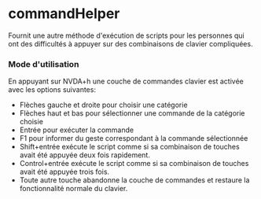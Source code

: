 # commandHelper

Fournit une autre méthode d'exécution de scripts pour les personnes qui ont des difficultés à appuyer sur des combinaisons de clavier compliquées.

### Mode d'utilisation

En appuyant sur NVDA+h une couche de commandes clavier est activée avec les options suivantes:

* Flèches gauche et droite pour choisir une catégorie
* Flèches haut et bas pour sélectionner une commande de la catégorie choisie
* Entrée pour exécuter la commande
* F1 pour informer du geste correspondant à la commande sélectionnée
* Shift+entrée exécute le script comme si sa combinaison de touches avait été appuyée deux fois rapidement.
* Control+entrée exécute le script comme si sa combinaison de touches avait été appuyée trois fois.
* Toute autre touche abandonne la couche de commandes et restaure la fonctionnalité normale du clavier.
